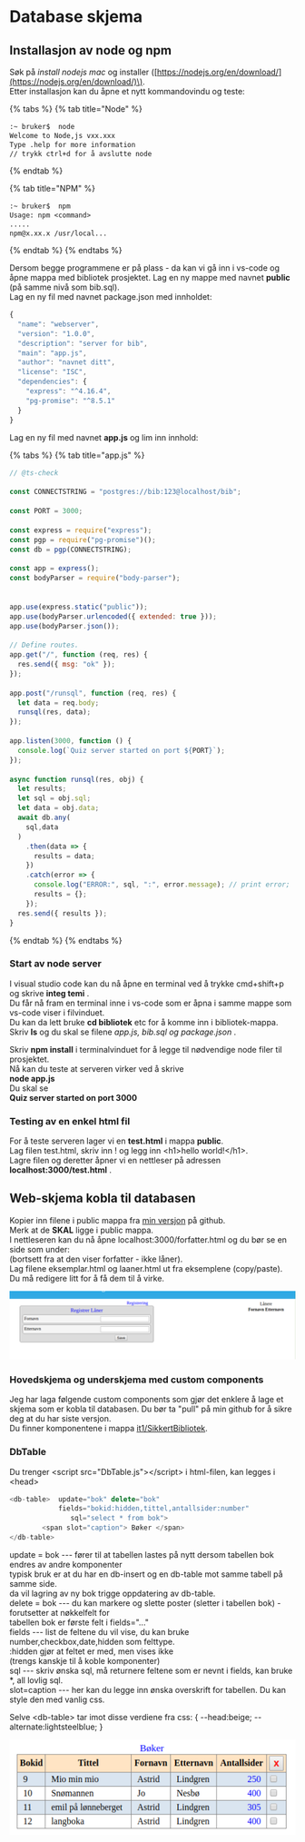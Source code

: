 # Database skjema

## Installasjon av node og npm

Søk på _install nodejs mac_ og installer \([https://nodejs.org/en/download/](https://nodejs.org/en/download/)\).  
Etter installasjon kan du åpne et nytt kommandovindu og teste:

{% tabs %}
{% tab title="Node" %}
```text
:~ bruker$  node
Welcome to Node,js vxx.xxx
Type .help for more information
// trykk ctrl+d for å avslutte node
```
{% endtab %}

{% tab title="NPM" %}
```
:~ bruker$  npm
Usage: npm <command>
.....
npm@x.xx.x /usr/local...
```
{% endtab %}
{% endtabs %}

Dersom begge programmene er på plass - da kan vi gå inn i vs-code og åpne mappa med bibliotek prosjektet. Lag en ny mappe med navnet **public** \(på samme nivå som bib.sql\).  
Lag en ny fil med navnet package.json med innholdet:

```javascript
{
  "name": "webserver",
  "version": "1.0.0",
  "description": "server for bib",
  "main": "app.js",
  "author": "navnet ditt",
  "license": "ISC",
  "dependencies": {
    "express": "^4.16.4",
    "pg-promise": "^8.5.1"
  }
}
```

Lag en ny fil med navnet **app.js** og lim inn innhold:

{% tabs %}
{% tab title="app.js" %}
```javascript
// @ts-check

const CONNECTSTRING = "postgres://bib:123@localhost/bib";

const PORT = 3000;

const express = require("express");
const pgp = require("pg-promise")();
const db = pgp(CONNECTSTRING);

const app = express();
const bodyParser = require("body-parser");


app.use(express.static("public"));
app.use(bodyParser.urlencoded({ extended: true }));
app.use(bodyParser.json());

// Define routes.
app.get("/", function (req, res) {
  res.send({ msg: "ok" });
});

app.post("/runsql", function (req, res) {
  let data = req.body;
  runsql(res, data);
});

app.listen(3000, function () {
  console.log(`Quiz server started on port ${PORT}`);
});

async function runsql(res, obj) {
  let results;
  let sql = obj.sql;
  let data = obj.data;
  await db.any(
    sql,data
  )
    .then(data => {
      results = data;
    })
    .catch(error => {
      console.log("ERROR:", sql, ":", error.message); // print error;
      results = {};
    });
  res.send({ results });
}
```
{% endtab %}
{% endtabs %}

### Start av node server

I visual studio code kan du nå åpne en terminal ved å trykke cmd+shift+p og skrive **integ temi** .  
Du får nå fram en terminal inne i vs-code som er åpna i samme mappe som vs-code viser i filvinduet.  
Du kan da lett bruke **cd bibliotek** etc for å komme inn i bibliotek-mappa.  
Skriv **ls** og du skal se filene _app.js, bib.sql og package.json_ .

Skriv **npm install** i terminalvinduet for å legge til nødvendige node filer til prosjektet.  
Nå kan du teste at serveren virker ved å skrive  
**node app.js**   
Du skal se  
**Quiz server started on port 3000**

### **Testing av en enkel html fil**

For å teste serveren lager vi en **test.html** i mappa **public**.  
Lag filen test.html, skriv inn ! og legg inn &lt;h1&gt;hello world!&lt;/h1&gt;.  
Lagre filen og deretter åpner vi en nettleser på adressen **localhost:3000/test.html** .

## Web-skjema kobla til databasen

Kopier inn filene i public mappa fra [min versjon](https://github.com/audunhauge/audunhauge.github.io/tree/master/it1/Bibliotek/public) på github.  
Merk at de **SKAL** ligge i public mappa.  
I nettleseren kan du nå åpne localhost:3000/forfatter.html og du bør se en side som under:  
\(bortsett fra at den viser forfatter - ikke låner\).  
Lag filene eksemplar.html og laaner.html ut fra eksemplene \(copy/paste\).  
Du må redigere litt for å få dem til å virke.

![forfatter](../../.gitbook/assets/forfatter.png)

### Hovedskjema og underskjema med custom components

Jeg har laga følgende custom components som gjør det enklere å lage et skjema som er kobla til databasen. Du bør ta "pull" på min github for å sikre deg at du har siste versjon.  
Du finner komponentene i mappa [it1/SikkertBibliotek](https://github.com/audunhauge/audunhauge.github.io/tree/master/it1/SikkertBibliotek).

### **DbTable** 

Du trenger  &lt;script src="DbTable.js"&gt;&lt;/script&gt; i html-filen, kan legges i &lt;head&gt;

```javascript
<db-table>  update="bok" delete="bok"
            fields="bokid:hidden,tittel,antallsider:number"
               sql="select * from bok">
        <span slot="caption"> Bøker </span>
</db-table>
```

update = bok   ---  fører til at tabellen lastes på nytt dersom tabellen bok endres av andre komponenter  
                                typisk bruk er at du har en db-insert og en db-table mot samme tabell på samme side.  
                                da vil lagring av ny bok trigge oppdatering av db-table.  
delete = bok    ---  du kan markere og slette poster \(sletter i tabellen bok\) - forutsetter at nøkkelfelt for  
                               tabellen bok er første felt i fields="..."  
fields                ---  list de feltene du vil vise, du kan bruke number,checkbox,date,hidden som felttype.  
                               :hidden gjør at feltet er med, men vises ikke   
                               \(trengs kanskje til å koble komponenter\)  
sql                     ---  skriv ønska sql, må returnere feltene som er nevnt i fields, kan bruke \*, all lovlig sql.    
slot=caption    ---  her kan du legge inn ønska overskrift for tabellen. Du kan style den med vanlig css.  
  
Selve &lt;db-table&gt; tar imot disse verdiene fra css:  { --head:beige;  --alternate:lightsteelblue; }

![Visning for &amp;lt;db-table&amp;gt; over](../../.gitbook/assets/dbtable.png)




